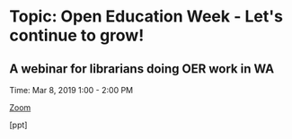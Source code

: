 
# Topic: Open Education Week - Let's continue to grow! 
## A webinar for librarians doing OER work in WA

Time: Mar 8, 2019 1:00 - 2:00 PM

[Zoom](https://zoom.us/j/111107245)

[ppt]




